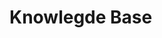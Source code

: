 # Knowlegde Base

<!-- !!! info

    Here, I organize and summarize study materials related to fundamental topics on the journey to becoming an AI engineer, such as data structures and algorithms, linear algebra, calculus, probability and statistics, cloud computing, and more.


<div class="grid cards" markdown>

-   :simple-thealgorithms:{ .lg .middle } __Data Structure & Algorithm__
    
    ---
    ^^Concepts to Learn:^^

    - Arrays and Lists
    - Stack anh Queue
    - Linked Lists
    - Trees
    - Heaps
    - Graph
    - Hash
    - Search
    - Sorting
    - Dynamic Programming
    - Greedy
    - Backtracking
    - Divide and Conquer

    [:point_right_tone5: **Getting started**](cervical-cancer-research)

-   :simple-linear:{ .lg .middle }  __Linear Algebra for AI__

    ---
    ^^Concepts to Learn:^^

    - Vector and Matrices
    - Matrix Operations
    - Solving Linear Systems
    - Eigenvalues and Eigenvectors
    - Vector Spaces and Dot Products
    - Optimization. 
    
    [:point_right_tone5: **Getting started**](labeling-tool-research)

-   :material-ruler:{ .lg .middle } __Calculus for AI__

    ---
    ^^Concepts to Learn:^^

    - Limits and Continuity
    - Derivatives
    - Integrals
    - Chain Rule
    - Optimization
    - Multivariable Calculus
    - Taylor Series
    - Differential Equations

    [:point_right_tone5: **Getting started**]()

-  :simple-statista:{ .lg .middle } __Probability and Statistics for AI__

    ---
    ^^Concepts to Learn:^^

    - Probability
    - Random Processes
    - Descriptive and Inferential Statistic
    - Bayesian Statistic
    - Machine Learning Applications
    - Statistical Tests
    - Uncertainty and Noise

    [:point_right_tone5: **Getting started**]()

</div>

---
</br> -->
